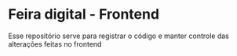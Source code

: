 # Feira digital - Frontend
Esse repositório serve para registrar o código e manter controle das alterações feitas no frontend